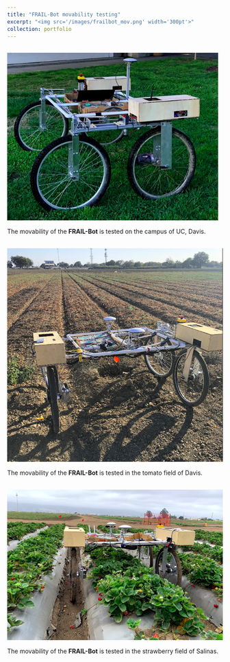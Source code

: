 ```yaml
---
title: "FRAIL-Bot movability testing"
excerpt: "<img src='/images/frailbot_mov.png' width='300pt'>"
collection: portfolio
---
```

<br/><img src='/images/frailbot_mov.png'>
<br/>

The movability of the **FRAIL-Bot** is tested on the campus of UC, Davis.

<br/><img src='/images/frailbot_tmd.png'>
<br/>

The movability of the **FRAIL-Bot** is tested in the tomato field of Davis.

<br/><img src='/images/frailbot_nav.png'>
<br/>

The movability of the **FRAIL-Bot** is tested in the strawberry field of Salinas.
